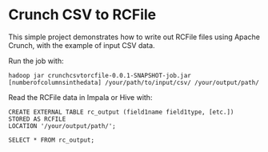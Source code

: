 # Crunch CSV to RCFile

This simple project demonstrates how to write out RCFile files using Apache Crunch, with the example of input CSV data.

Run the job with:

    hadoop jar crunchcsvtorcfile-0.0.1-SNAPSHOT-job.jar [numberofcolumnsinthedata] /your/path/to/input/csv/ /your/output/path/
    
Read the RCFile data in Impala or Hive with:

    CREATE EXTERNAL TABLE rc_output (field1name field1type, [etc.])
    STORED AS RCFILE
    LOCATION '/your/output/path/';
    
    SELECT * FROM rc_output;
